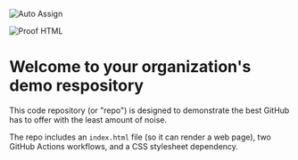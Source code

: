 ![Auto Assign](https://github.com/Silver-Unicorn-Project/demo-repository/actions/workflows/auto-assign.yml/badge.svg)

![Proof HTML](https://github.com/Silver-Unicorn-Project/demo-repository/actions/workflows/proof-html.yml/badge.svg)

# Welcome to your organization's demo respository
This code repository (or "repo") is designed to demonstrate the best GitHub has to offer with the least amount of noise.

The repo includes an `index.html` file (so it can render a web page), two GitHub Actions workflows, and a CSS stylesheet dependency.
